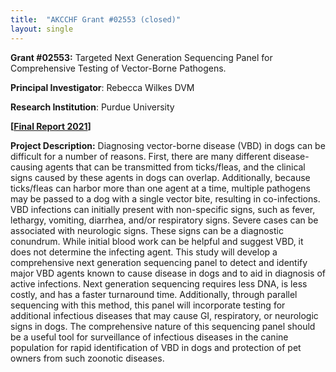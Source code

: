 ```yaml
---
title:  "AKCCHF Grant #02553 (closed)"
layout: single
---
```


**Grant #02553:** Targeted Next Generation Sequencing Panel for Comprehensive Testing of Vector-Borne Pathogens.

**Principal Investigator**: Rebecca Wilkes DVM

**Research Institution**: Purdue University

**[[Final Report 2021](/files/akcchf02553my2summary.pdf)]**

**Project Description:** Diagnosing vector-borne disease (VBD) in dogs can be difficult for a number of reasons. First, there are many different disease-causing agents that can be transmitted from ticks/fleas, and the clinical signs caused by these agents in dogs can overlap. Additionally, because ticks/fleas can harbor more than one agent at a time, multiple pathogens may be passed to a dog with a single vector bite, resulting in co-infections. VBD infections can initially present with non-specific signs, such as fever, lethargy, vomiting, diarrhea, and/or respiratory signs. Severe cases can be associated with neurologic signs. These signs can be a diagnostic conundrum. While initial blood work can be helpful and suggest VBD, it does not determine the infecting agent. This study will develop a comprehensive next generation sequencing panel to detect and identify major VBD agents known to cause disease in dogs and to aid in diagnosis of active infections. Next generation sequencing requires less DNA, is less costly, and has a faster turnaround time. Additionally, through parallel sequencing with this method, this panel will incorporate testing for additional infectious diseases that may cause GI, respiratory, or neurologic signs in dogs. The comprehensive nature of this sequencing panel should be a useful tool for surveillance of infectious diseases in the canine population for rapid identification of VBD in dogs and protection of pet owners from such zoonotic diseases.

